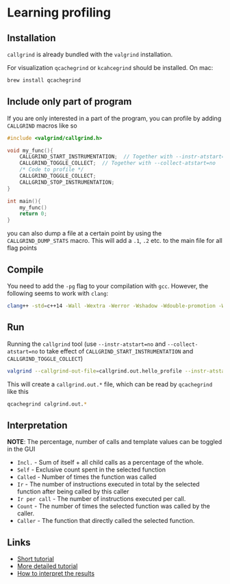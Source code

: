 # Learning profiling

## Installation

`callgrind` is already bundled with the `valgrind` installation.

For visualization `qcachegrind` or `kcahcegrind` should be installed. On mac:

```sh
brew install qcachegrind
```

## Include only part of program

If you are only interested in a part of the program, you can profile by adding `CALLGRIND` macros like so

```c++
#include <valgrind/callgrind.h>

void my_func(){
    CALLGRIND_START_INSTRUMENTATION;  // Together with --instr-atstart=no
    CALLGRIND_TOGGLE_COLLECT;  // Together with --collect-atstart=no
    /* Code to profile */
    CALLGRIND_TOGGLE_COLLECT;
    CALLGRIND_STOP_INSTRUMENTATION;
}

int main(){
    my_func()
    return 0;
}
```

you can also dump a file at a certain point by using the `CALLGRIND_DUMP_STATS` macro. This will add a `.1`, `.2` etc. to the main file for all flag points

## Compile

You need to add the `-pg` flag to your compilation with `gcc`. However, the following seems to work with `clang`:

```sh
clang++ -std=c++14 -Wall -Wextra -Werror -Wshadow -Wdouble-promotion -Wformat=2 -Wundef -Wconversion -g3 -Os hello_profile.cxx -o hello_profile
```

## Run

Running the `callgrind` tool (use `--instr-atstart=no` and `--collect-atstart=no` to take effect of `CALLGRIND_START_INSTRUMENTATION` and `CALLGRIND_TOGGLE_COLLECT`)

```sh
valgrind --callgrind-out-file=callgrind.out.hello_profile --instr-atstart=no --collect-atstart=no ./hello_profile
```

This will create a `callgrind.out.*` file, which can be read by `qcachegrind` like this

```sh
qcachegrind calgrind.out.*
```

## Interpretation

**NOTE**: The percentage, number of calls and template values can be toggled in the GUI

- `Incl.` - Sum of itself + all child calls as a percentage of the whole.
- `Self` - Exclusive count spent in the selected function
- `Called` - Number of times the function was called
- `Ir` - The number of instructions executed in total by the selected function after being called by this caller
- `Ir per call` - The number of instructions executed per call.
- `Count` - The number of times the selected function was called by the caller.
- `Caller` - The function that directly called the selected function.

## Links

- [Short tutorial](https://medium.com/@jacksonbelizario/profiling-a-c-program-with-valgrind-callgrind-b41f15b31527)
- [More detailed tutorial](https://developer.mantidproject.org/ProfilingWithValgrind.html)
- [How to interpret the results](https://stackoverflow.com/questions/23786152/how-to-interpret-results-from-kcachegrind)
